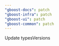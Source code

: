 ```yaml
---
"gboost-docs": patch
"gboost-infra": patch
"gboost-ui": patch
"gboost-common": patch
---
```


Update typesVersions
